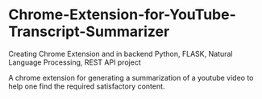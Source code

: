 # Chrome-Extension-for-YouTube-Transcript-Summarizer
Creating Chrome Extension and in backend Python, FLASK, Natural Language Processing, REST API project

A chrome extension for generating a summarization of a youtube video to help one find the required satisfactory content.
